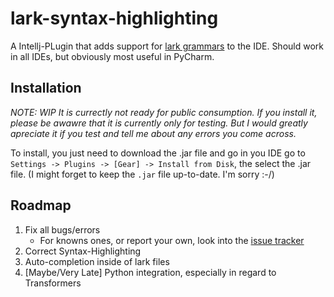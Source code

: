 # lark-syntax-highlighting

A Intellj-PLugin that adds support for [lark grammars](https://github.com/lark-parser/lark) to the IDE. Should work in all IDEs, but obviously most useful in PyCharm.

## Installation
*NOTE: WIP It is currectly not ready for public consumption. If you install it, please be awawre that it is currently only for testing. But I would greatly apreciate it if you test and tell me about any errors you come across.*

To install, you just need to download the .jar file and go in you IDE go to `Settings -> Plugins -> [Gear] -> Install from Disk`, the select the .jar file. (I might forget to keep the `.jar` file up-to-date. I'm sorry :-/)

## Roadmap

1. Fix all bugs/errors
    * For knowns ones, or report your own, look into the [issue tracker](https://github.com/MegaIng/lark-syntax-highlighting/issues)
2. Correct Syntax-Highlighting
3. Auto-completion inside of lark files
4. [Maybe/Very Late] Python integration, especially in regard to Transformers
